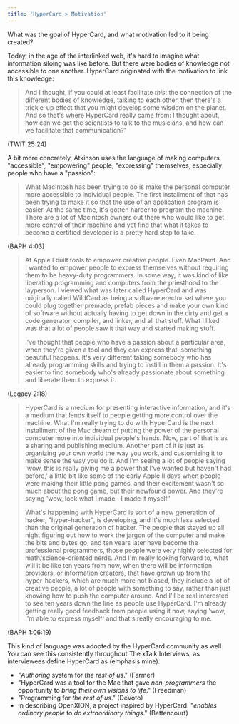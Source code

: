 ```yaml
---
title: 'HyperCard > Motivation'
---
```


What was the goal of HyperCard, and what motivation led to it being created?

Today, in the age of the interlinked web, it's hard to imagine what information siloing was like before. But there were bodies of knowledge not accessible to one another. HyperCard originated with the motivation to link this knowledge:

> And I thought, if you could at least facilitate *this*: the connection of the different bodies of knowledge, talking to each other, then there's a trickle-up effect that you might develop some wisdom on the planet. And so that's where HyperCard really came from: I thought about, how can we get the scientists to talk to the musicians, and how can we facilitate that communication?"

(TWiT 25:24)

A bit more concretely, Atkinson uses the language of making computers "accessible", "empowering" people, "expressing" themselves, especially people who have a "passion":

> What Macintosh has been trying to do is make the personal computer more accessible to individual people. The first installment of that has been trying to make it so that the use of an application program is easier. At the same time, it's gotten harder to program the machine. There are a lot of Macintosh owners out there who would like to get more control of their machine and yet find that what it takes to become a certified developer is a pretty hard step to take.

(BAPH 4:03)

> At Apple I built tools to empower creative people. Even MacPaint. And I wanted to empower people to express themselves without requiring them to be heavy-duty programmers. In some way, it was kind of like liberating programming and computers from the priesthood to the layperson. I viewed what was later called HyperCard and was originally called WildCard as being a software erector set where you could plug together premade, prefab pieces and make your own kind of software without actually having to get down in the dirty and get a code generator, compiler, and linker, and all that stuff. What I liked was that a lot of people saw it that way and started making stuff.
>
> I've thought that people who have a passion about a particular area, when they're given a tool and they can express that, something beautiful happens. It's very different taking somebody who has already programming skills and trying to instill in them a passion. It's easier to find somebody who's already passionate about something and liberate them to express it.

(Legacy 2:18)

> HyperCard is a medium for presenting interactive information, and it's a medium that lends itself to people getting more control over the machine. What I'm really trying to do with HyperCard is the next installment of the Mac dream of putting the power of the personal computer more into individual people's hands. Now, part of that is as a sharing and publishing medium. Another part of it is just as organizing your own world the way you work, and customizing it to make sense the way you do it. And I'm seeing a lot of people saying 'wow, this is really giving me a power that I've wanted but haven't had before,' a little bit like some of the early Apple II days when people were making their little pong games, and their excitement wasn't so much about the pong game, but their newfound power. And they're saying 'wow, look what I made--I made it myself.'
>
> What's happening with HyperCard is sort of a new generation of hacker, "hyper-hacker", is developing, and it's much less selected than the original generation of hacker. The people that stayed up all night figuring out how to work the jargon of the computer and make the bits and bytes go, and ten years later have become the professional programmers, those people were very highly selected for math/science-oriented nerds. And I'm really looking forward to, what will it be like ten years from now, when there will be information providers, or information creators, that have grown up from the hyper-hackers, which are much more not biased, they include a lot of creative people, a lot of people with something to say, rather than just knowing how to push the computer around. And I'll be real interested to see ten years down the line as people use HyperCard. I'm already getting really good feedback from people using it now, saying 'wow, I'm able to express myself' and that's really encouraging to me.

(BAPH 1:06:19)

This kind of language was adopted by the HyperCard community as well. You can see this consistently throughout The xTalk Interviews, as interviewees define HyperCard as (emphasis mine):

- "*Authoring* system for *the rest of us*." (Farmer)
- "HyperCard was a tool for the Mac that gave *non-programmers* the opportunity to *bring their own visions to life*." (Freedman)
- "Programming for *the rest of us*." (DeVoto)
- In describing OpenXION, a project inspired by HyperCard: "*enables* *ordinary people* to *do extraordinary things*." (Bettencourt)
